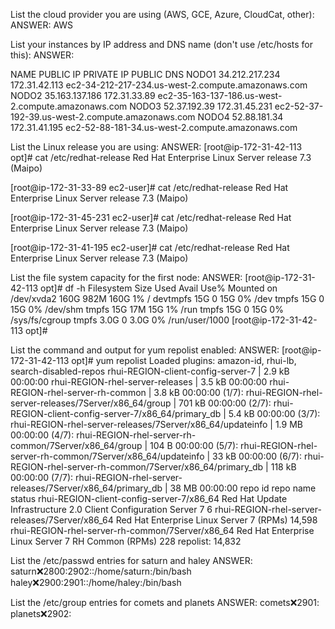 List the cloud provider you are using (AWS, GCE, Azure, CloudCat, other): 
ANSWER: AWS
        
List your instances by IP address and DNS name (don't use /etc/hosts for this):
ANSWER:

NAME      PUBLIC IP           PRIVATE IP        PUBLIC DNS
NODO1			34.212.217.234			172.31.42.113			ec2-34-212-217-234.us-west-2.compute.amazonaws.com
NODO2			35.163.137.186			172.31.33.89			ec2-35-163-137-186.us-west-2.compute.amazonaws.com
NODO3			52.37.192.39			  172.31.45.231			ec2-52-37-192-39.us-west-2.compute.amazonaws.com
NODO4			52.88.181.34			  172.31.41.195			ec2-52-88-181-34.us-west-2.compute.amazonaws.com
 
List the Linux release you are using:
ANSWER:
[root@ip-172-31-42-113 opt]# cat /etc/redhat-release
Red Hat Enterprise Linux Server release 7.3 (Maipo)

[root@ip-172-31-33-89 ec2-user]# cat /etc/redhat-release
Red Hat Enterprise Linux Server release 7.3 (Maipo)

[root@ip-172-31-45-231 ec2-user]# cat /etc/redhat-release
Red Hat Enterprise Linux Server release 7.3 (Maipo)

[root@ip-172-31-41-195 ec2-user]# cat /etc/redhat-release
Red Hat Enterprise Linux Server release 7.3 (Maipo)

List the file system capacity for the first node:
ANSWER:
[root@ip-172-31-42-113 opt]# df -h
Filesystem      Size  Used Avail Use% Mounted on
/dev/xvda2      160G  982M  160G   1% /
devtmpfs         15G     0   15G   0% /dev
tmpfs            15G     0   15G   0% /dev/shm
tmpfs            15G   17M   15G   1% /run
tmpfs            15G     0   15G   0% /sys/fs/cgroup
tmpfs           3.0G     0  3.0G   0% /run/user/1000
[root@ip-172-31-42-113 opt]#

List the command and output for yum repolist enabled:
ANSWER:
[root@ip-172-31-42-113 opt]# yum repolist
Loaded plugins: amazon-id, rhui-lb, search-disabled-repos
rhui-REGION-client-config-server-7                                                                                                               | 2.9 kB  00:00:00
rhui-REGION-rhel-server-releases                                                                                                                 | 3.5 kB  00:00:00
rhui-REGION-rhel-server-rh-common                                                                                                                | 3.8 kB  00:00:00
(1/7): rhui-REGION-rhel-server-releases/7Server/x86_64/group                                                                                     | 701 kB  00:00:00
(2/7): rhui-REGION-client-config-server-7/x86_64/primary_db                                                                                      | 5.4 kB  00:00:00
(3/7): rhui-REGION-rhel-server-releases/7Server/x86_64/updateinfo                                                                                | 1.9 MB  00:00:00
(4/7): rhui-REGION-rhel-server-rh-common/7Server/x86_64/group                                                                                    |  104 B  00:00:00
(5/7): rhui-REGION-rhel-server-rh-common/7Server/x86_64/updateinfo                                                                               |  33 kB  00:00:00
(6/7): rhui-REGION-rhel-server-rh-common/7Server/x86_64/primary_db                                                                               | 118 kB  00:00:00
(7/7): rhui-REGION-rhel-server-releases/7Server/x86_64/primary_db                                                                                |  38 MB  00:00:00
repo id                                                                  repo name                                                                                status
rhui-REGION-client-config-server-7/x86_64                                Red Hat Update Infrastructure 2.0 Client Configuration Server 7                               6
rhui-REGION-rhel-server-releases/7Server/x86_64                          Red Hat Enterprise Linux Server 7 (RPMs)                                                 14,598
rhui-REGION-rhel-server-rh-common/7Server/x86_64                         Red Hat Enterprise Linux Server 7 RH Common (RPMs)                                          228
repolist: 14,832

List the /etc/passwd entries for saturn and haley
ANSWER:
saturn:x:2800:2902::/home/saturn:/bin/bash
haley:x:2900:2901::/home/haley:/bin/bash

List the /etc/group entries for comets and planets
ANSWER:
comets:x:2901:
planets:x:2902:






